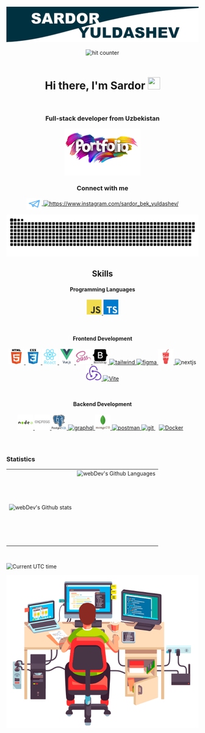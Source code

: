 [![Header](https://github.com/SardorYuldashev/SardorYuldashev/blob/master/src/assets/readme/Header.png)](https://sardoryuldashev.github.io/Portfolio/)


<div align="center">
<p></p>
<img src="https://profile-counter.glitch.me/SardorYuldashev/count.svg" alt="hit counter" align="center">
</div>

<br />

<h1 align="center">Hi there, I'm Sardor <img src="https://github.com/blackcater/blackcater/raw/main/images/Hi.gif" width="32" height="32" /></h1>

<br />

<h3 align="center">Full-stack developer from Uzbekistan</h3>

<div align="center">
  <span align="center">
    <a href="https://sardoryuldashev.netlify.app/" target="blank">
      <img align="center" src="https://github.com/SardorYuldashev/SardorYuldashev/blob/master/src/assets/readme/portfolio.webp" alt="https://www.t.me/sardor_bek_yuldashev" width="200" />
    </a>
  </span>
</div>

<h3 align="center">Connect with me</h3>

<div align="center">
  <span align="left">
    <a href="https://www.t.me/sardor_bek_yuldashev" target="blank">
      <img align="center" src="https://github.com/SardorYuldashev/SardorYuldashev/blob/master/src/assets/readme/telegram.jpg" alt="https://www.t.me/sardor_bek_yuldashev" height="30" width="40" />
    </a>
  </span>

  <span align="left">
    <a href="https://www.instagram.com/sardor_bek_yuldashev/" target="blank">
      <img align="center"
        src="https://raw.githubusercontent.com/rahuldkjain/github-profile-readme-generator/master/src/images/icons/Social/instagram.svg"
        alt="https://www.instagram.com/sardor_bek_yuldashev/" height="30" width="40" />
    </a>
  </span>
</div>

<p align="center">
  <img width="600" src="https://github.com/SardorYuldashev/SardorYuldashev/blob/master/src/assets/readme/github-snake.svg" alt="snake" />
</p>

<h2 align="center">Skills</h2>

<h4 align="center">Programming Languages</h4>
<p align="center"> <a href="https://developer.mozilla.org/en-US/docs/Web/JavaScript" target="_blank" rel="noreferrer"> <img src="https://raw.githubusercontent.com/devicons/devicon/master/icons/javascript/javascript-original.svg" alt="javascript" width="40" height="40"/> </a> <a href="https://www.typescriptlang.org/" target="_blank" rel="noreferrer"> <img src="https://raw.githubusercontent.com/devicons/devicon/master/icons/typescript/typescript-original.svg" alt="typescript" width="40" height="40"/> </a> </p>

<br />

<h4 align="center">Frontend Development</h4>
<p align="center"> <a href="https://getbootstrap.com" target="_blank" rel="noreferrer"> <a href="https://www.w3.org/html/" target="_blank" rel="noreferrer"> <img src="https://raw.githubusercontent.com/devicons/devicon/master/icons/html5/html5-original-wordmark.svg" alt="html5" width="40" height="40"/> <a href="https://www.w3schools.com/css/" target="_blank" rel="noreferrer"> <img src="https://raw.githubusercontent.com/devicons/devicon/master/icons/css3/css3-original-wordmark.svg" alt="css3" width="40" height="40"/> </a> <a href="https://reactjs.org/" target="_blank" rel="noreferrer"> <img src="https://raw.githubusercontent.com/devicons/devicon/master/icons/react/react-original-wordmark.svg" alt="react" width="40" height="40"/> </a>  <a href="https://vuejs.org/" target="_blank" rel="noreferrer"> <img src="https://raw.githubusercontent.com/devicons/devicon/master/icons/vuejs/vuejs-original-wordmark.svg" alt="vuejs" width="40" height="40"/> </a> <a href="https://sass-lang.com" target="_blank" rel="noreferrer"> <img src="https://raw.githubusercontent.com/devicons/devicon/master/icons/sass/sass-original.svg" alt="sass" width="40" height="40"/> </a> </a> <a href="https://nextjs.org/" target="_blank" rel="noreferrer"> <img src="https://raw.githubusercontent.com/devicons/devicon/master/icons/bootstrap/bootstrap-plain-wordmark.svg" alt="bootstrap" width="40" height="40"/> </a> <a href="https://tailwindcss.com/" target="_blank" rel="noreferrer"> <img src="https://www.vectorlogo.zone/logos/tailwindcss/tailwindcss-icon.svg" alt="tailwind" width="40" height="40"/> </a> <a href="https://www.figma.com/" target="_blank" rel="noreferrer"> <img src="https://www.vectorlogo.zone/logos/figma/figma-icon.svg" alt="figma" width="40" height="40"/> </a> <a href="https://gulpjs.com" target="_blank" rel="noreferrer"> <img src="https://raw.githubusercontent.com/devicons/devicon/master/icons/gulp/gulp-plain.svg" alt="gulp" width="40" height="40"/> </a> <img src="https://cdn.worldvectorlogo.com/logos/nextjs-2.svg" alt="nextjs" width="40" height="40"/> </a> <a href="https://redux.js.org" target="_blank" rel="noreferrer"> <img src="https://raw.githubusercontent.com/devicons/devicon/master/icons/redux/redux-original.svg" alt="redux" width="40" height="40"/> </a> <a href="https://vitejs.dev/" target="_blank" rel="noreferrer"><img src="https://raw.githubusercontent.com/danielcranney/readme-generator/main/public/icons/skills/vite-colored.svg" width="36" height="36" alt="Vite" /></a> </p>

<br />

<h4 align="center">Backend Development</h4>
<p align="center"> <a href="https://nodejs.org" target="_blank" rel="noreferrer"> <img src="https://raw.githubusercontent.com/devicons/devicon/master/icons/nodejs/nodejs-original-wordmark.svg" alt="nodejs" width="40" height="40"/> </a> <a href="https://expressjs.com" target="_blank" rel="noreferrer"> <img src="https://raw.githubusercontent.com/devicons/devicon/master/icons/express/express-original-wordmark.svg" alt="express" width="40" height="40"/> </a> <a href="https://www.postgresql.org" target="_blank" rel="noreferrer"> <img src="https://raw.githubusercontent.com/devicons/devicon/master/icons/postgresql/postgresql-original-wordmark.svg" alt="postgresql" width="40" height="40"/> </a> <a href="https://graphql.org" target="_blank" rel="noreferrer"> <img src="https://www.vectorlogo.zone/logos/graphql/graphql-icon.svg" alt="graphql" width="40" height="40"/> </a> <a href="https://www.mongodb.com/" target="_blank" rel="noreferrer"> <img src="https://raw.githubusercontent.com/devicons/devicon/master/icons/mongodb/mongodb-original-wordmark.svg" alt="mongodb" width="40" height="40"/> </a> <a href="https://postman.com" target="_blank" rel="noreferrer"> <img src="https://www.vectorlogo.zone/logos/getpostman/getpostman-icon.svg" alt="postman" width="40" height="40"/> </a> <a href="https://git-scm.com/" target="_blank" rel="noreferrer"> <img src="https://www.vectorlogo.zone/logos/git-scm/git-scm-icon.svg" alt="git" width="40" height="40"/> </a> <a href="https://www.docker.com/" target="_blank"><img style="margin: 10px" src="https://profilinator.rishav.dev/skills-assets/docker-original-wordmark.svg" alt="Docker" height="50" /></a>   </p>

<br />

<h3 align="left">Statistics</h3>
<table>
  <tr>
    <td>
      <img align="left" src="http://github-readme-streak-stats.herokuapp.com?user=SardorYuldashev&theme=dark&background=000000" alt="webDev's Github stats" />
    </td>
    <td>
      <img height="195px" align="right" alt="webDev's Github Languages" src="https://github-readme-stats-sigma-five.vercel.app/api/top-langs/?username=SardorYuldashev&layout=compact&theme=vision-friendly-dark" />
    </td>
  </tr>
</table>

<br />

![Current UTC time](https://jojoee.jojoee.com/api/utcnowgif?utcnow)

[![Footer align="center"](https://github.com/SardorYuldashev/SardorYuldashev/blob/master/src/assets/readme/footer2.gif)](https://www.t.me/sardor_bek_yuldashev)